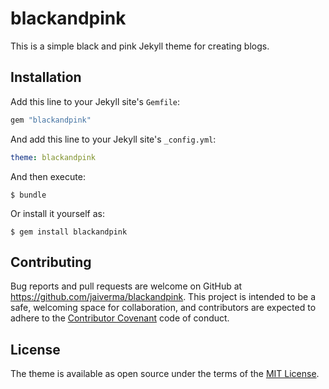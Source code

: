 # blackandpink

This is a simple black and pink Jekyll theme for creating blogs.

## Installation

Add this line to your Jekyll site's `Gemfile`:

```ruby
gem "blackandpink"
```

And add this line to your Jekyll site's `_config.yml`:

```yaml
theme: blackandpink
```

And then execute:

    $ bundle

Or install it yourself as:

    $ gem install blackandpink

## Contributing

Bug reports and pull requests are welcome on GitHub at https://github.com/jaiverma/blackandpink. This project is intended to be a safe, welcoming space for collaboration, and contributors are expected to adhere to the [Contributor Covenant](http://contributor-covenant.org) code of conduct.

## License

The theme is available as open source under the terms of the [MIT License](https://opensource.org/licenses/MIT).
